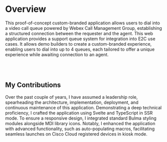 # Overview

This proof-of-concept custom-branded application allows users to dial into a video call queue powered by Webex Call Management Group, establishing a structured connection between the requester and the agent. This web application provides a support queue system for integration into E2C use cases. It allows demo builders to create a custom-branded experience, enabling users to dial into up to 4 queues, each tailored to offer a unique experience while awaiting connection to an agent.

<br />
<br />

## My Contributions

Over the past couple of years, I have assumed a leadership role, spearheading the architecture, implementation, deployment, and continuous maintenance of this application. Demonstrating a deep technical proficiency, I crafted the application using Svelte and TypeScript in SSR mode. To ensure a responsive design, I integrated standard Bulma styling modules alongside MDI library icons. Notably, I enhanced the application with advanced functionality, such as auto-populating macros, facilitating seamless launches on Cisco Cloud registered devices in kiosk mode.
